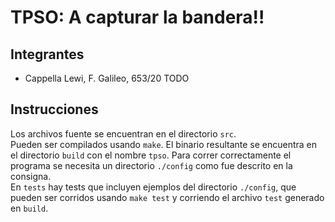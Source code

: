 # TPSO: A capturar la bandera!!

## Integrantes

- Cappella Lewi, F. Galileo, 653/20
TODO

## Instrucciones

Los archivos fuente se encuentran en el directorio `src`.  
Pueden ser compilados usando `make`. El binario resultante se encuentra en el directorio `build` con el nombre `tpso`. Para correr correctamente el programa se necesita un directorio `./config` como fue descrito en la consigna.  
En `tests` hay tests que incluyen ejemplos del directorio `./config`, que pueden ser corridos usando `make test` y corriendo el archivo `test` generado en `build`.
